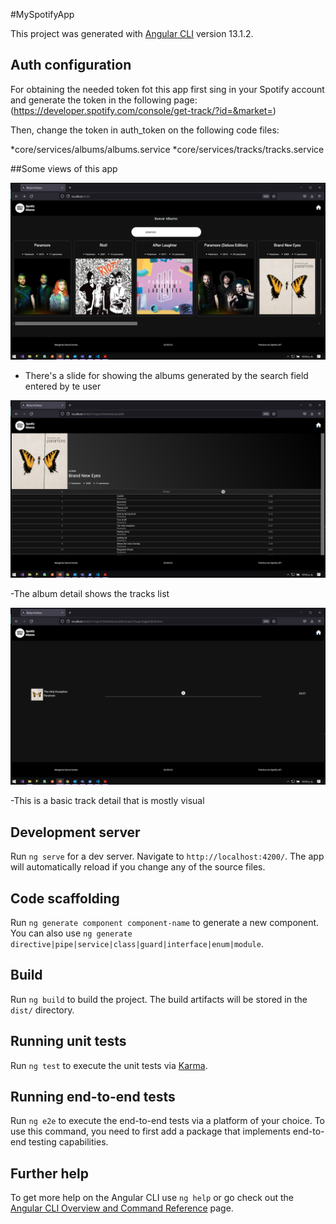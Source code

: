 #MySpotifyApp

This project was generated with [Angular CLI](https://github.com/angular/angular-cli) version 13.1.2.

## Auth configuration

For obtaining the needed token fot this app first sing in your Spotify account and 
generate the token in the following page: 
(https://developer.spotify.com/console/get-track/?id=&market=)

Then, change the token in auth_token on the following code files:

*core/services/albums/albums.service
*core/services/tracks/tracks.service


##Some views of this app


![Albums page](README_SCREENSHOTS/albums.png "Albums page")

- There's a slide for showing the albums generated by the search field entered by te user

![Albums page](README_SCREENSHOTS/album-detail.png "Album detail")

-The album detail shows the tracks list

![Albums page](README_SCREENSHOTS/track-detail.png "Track detail")

-This is a basic track detail that is mostly visual


## Development server

Run `ng serve` for a dev server. Navigate to `http://localhost:4200/`. The app will automatically reload if you change any of the source files.

## Code scaffolding

Run `ng generate component component-name` to generate a new component. You can also use `ng generate directive|pipe|service|class|guard|interface|enum|module`.

## Build

Run `ng build` to build the project. The build artifacts will be stored in the `dist/` directory.

## Running unit tests

Run `ng test` to execute the unit tests via [Karma](https://karma-runner.github.io).

## Running end-to-end tests

Run `ng e2e` to execute the end-to-end tests via a platform of your choice. To use this command, you need to first add a package that implements end-to-end testing capabilities.

## Further help

To get more help on the Angular CLI use `ng help` or go check out the [Angular CLI Overview and Command Reference](https://angular.io/cli) page.
